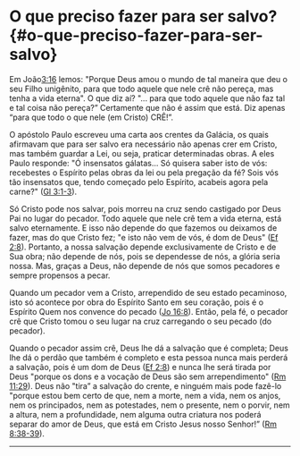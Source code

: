 # O que preciso fazer para ser salvo? {#o-que-preciso-fazer-para-ser-salvo}

Em João[3:16](http://bibliaonline.com.br/acf/jo/3/16) lemos: &quot;Porque Deus amou o mundo de tal maneira que deu o seu Filho unigênito, para que todo aquele que nele crê não pereça, mas tenha a vida eterna&quot;. O que diz aí? &quot;... para que todo aquele que não faz tal e tal coisa não pereça?” Certamente que não é assim que está. Diz apenas “para que todo o que nele (em Cristo) CRÊ!”.

O apóstolo Paulo escreveu uma carta aos crentes da Galácia, os quais afirmavam que para ser salvo era necessário não apenas crer em Cristo, mas também guardar a Lei, ou seja, praticar determinadas obras. A eles Paulo responde: &quot;Ó insensatos gálatas... Só quisera saber isto de vós: recebestes o Espírito pelas obras da lei ou pela pregação da fé? Sois vós tão insensatos que, tendo começado pelo Espírito, acabeis agora pela carne?&quot; ([Gl 3:1-3](http://bibliaonline.com.br/acf/gl/3/1-3)).

Só Cristo pode nos salvar, pois morreu na cruz sendo castigado por Deus Pai no lugar do pecador. Todo aquele que nele crê tem a vida eterna, está salvo eternamente. E isso não depende do que fazemos ou deixamos de fazer, mas do que Cristo fez; &quot;e isto não vem de vós, é dom de Deus&quot; ([Ef 2:8](http://bibliaonline.com.br/acf/ef/2/8)). Portanto, a nossa salvação depende exclusivamente de Cristo e de Sua obra; não depende de nós, pois se dependesse de nós, a glória seria nossa. Mas, graças a Deus, não depende de nós que somos pecadores e sempre propensos a pecar.

Quando um pecador vem a Cristo, arrependido de seu estado pecaminoso, isto só acontece por obra do Espírito Santo em seu coração, pois é o Espírito Quem nos convence do pecado ([Jo 16:8](http://bibliaonline.com.br/acf/jo/16/8)). Então, pela fé, o pecador crê que Cristo tomou o seu lugar na cruz carregando o seu pecado (do pecador).

Quando o pecador assim crê, Deus lhe dá a salvação que é completa; Deus lhe dá o perdão que também é completo e esta pessoa nunca mais perderá a salvação, pois é um dom de Deus ([Ef 2:8](http://bibliaonline.com.br/acf/ef/2/8)) e nunca lhe será tirada por Deus &quot;porque os dons e a vocação de Deus são sem arrependimento&quot; ([Rm 11:29](http://bibliaonline.com.br/acf/rm/11/29)). Deus não &quot;tira” a salvação do crente, e ninguém mais pode fazê-lo &quot;porque estou bem certo de que, nem a morte, nem a vida, nem os anjos, nem os principados, nem as potestades, nem o presente, nem o porvir, nem a altura, nem a profundidade, nem alguma outra criatura nos poderá separar do amor de Deus, que está em Cristo Jesus nosso Senhor!” ([Rm 8:38-39](http://bibliaonline.com.br/acf/rm/8/38-39)).

*****